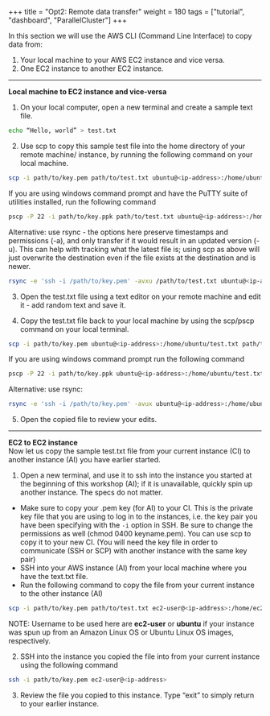 +++
title = "Opt2: Remote data transfer"
weight = 180
tags = ["tutorial", "dashboard", "ParallelCluster"]
+++


In this section we will use the AWS CLI (Command Line Interface) to copy data from:

1.	Your local machine to your AWS EC2 instance and vice versa.
2.	One EC2 instance to another EC2 instance.

---
**Local machine to EC2 instance and vice-versa**
1.	On your local computer, open a new terminal and create a sample text file.

```bash
echo “Hello, world” > test.txt
```

2.	Use scp to copy this sample test file into the home directory of your remote machine/ instance, by running the following command on your local machine.
```bash
scp -i path/to/key.pem path/to/test.txt ubuntu@<ip-address>:/home/ubuntu/
```

If you are using windows command prompt and have the PuTTY suite of utilities installed, run the following command
```bash
pscp -P 22 -i path/to/key.ppk path/to/test.txt ubuntu@<ip-address>:/home/ubuntu/
```

Alternative: use rsync - the options here preserve timestamps and permissions (-a), and only transfer if it would result in an updated version (-u). This can help with tracking what the latest file is; using scp as above will just overwrite the destination even if the file exists at the destination and is newer.
```bash
rsync -e 'ssh -i /path/to/key.pem' -avxu /path/to/test.txt ubuntu@<ip-address>:/home/ubuntu/
```

3.	Open the test.txt file using a text editor on your remote machine and edit it - add random text and save it.

4.	Copy the test.txt file back to your local machine by using the scp/pscp command on your local terminal.

```bash
scp -i path/to/key.pem ubuntu@<ip-address>:/home/ubuntu/test.txt path/to/folder/localmachine
```
If you are using windows command prompt run the following command
```bash
pscp -P 22 -i path/to/key.ppk ubuntu@<ip-address>:/home/ubuntu/test.txt path/to/folder/localmachine
```

Alternative: use rsync:
```bash
rsync -e 'ssh -i /path/to/key.pem' -avux ubuntu@<ip-address>:/home/ubuntu/test.txt /path/to/folder/localmachine
```

5.	Open the copied file to review your edits.

---
**EC2 to EC2 instance**   
Now let us copy the sample test.txt file from your current instance (CI) to another instance (AI) you have earlier started.

1.	Open a new terminal, and use it to ssh into the instance you started at the beginning of this workshop (AI); if it is unavailable, quickly spin up another instance. The specs do not matter.

- Make sure to copy your .pem key (for AI) to your CI. This is the private key file that you are using to log in to the instances, i.e. the key pair you have been specifying with the `-i` option in SSH. Be sure to change the permissions as well (chmod 0400 keyname.pem). You can use scp to copy it to your new CI. (You will need the key file in order to communicate (SSH or SCP) with another instance with the same key pair)
- SSH into your AWS instance (AI) from your local machine where you have the text.txt file.
- Run the following command to copy the file from your current instance to the other instance (AI)
```bash
scp -i path/to/key.pem path/to/test.txt ec2-user@<ip-address>:/home/ec2-user/
```
NOTE: Username to be used here are **ec2-user** or **ubuntu** if your instance was spun up from an Amazon Linux OS or Ubuntu Linux OS images, respectively.

2.	SSH into the instance you copied the file into from your current instance using the following command

```bash
ssh -i path/to/key.pem ec2-user@<ip-address>
```

3.	Review the file you copied to this instance. Type “exit” to simply return to your earlier instance.

